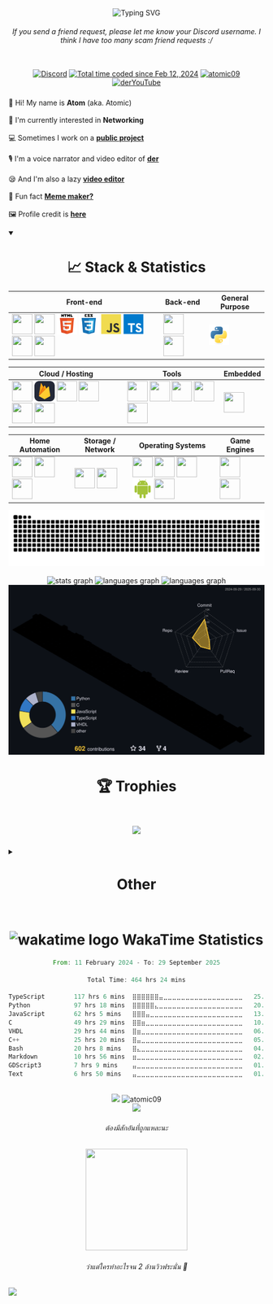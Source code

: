 <div align="center"><img src="https://readme-typing-svg.demolab.com?font=Kanit&size=30&pause=1000&color=00A3F7&background=FF000000&center=true&vCenter=true&repeat=false&width=485&height=29&lines=%22+Hello+guys%2C+Today+I+have+a+list+of+...+%22" alt="Typing SVG" /></div>
<h6 align="center">If you send a friend request, please let me know your Discord username. I think I have too many scam friend requests :/</h6>
<br>
<div align="center">
  <a href="https://discords.com/bio/p/atomic09" target="_blank" rel="noreferrer" ><img src="https://img.shields.io/badge/Discord-%237289DA.svg?logo=discord&logoColor=white" alt="Discord"  /></a>
  <a href="https://wakatime.com/@018d9e20-7204-40cc-9d2f-4231bc99a8de" target="_blank" rel="noreferrer"><img src="https://wakatime.com/badge/user/018d9e20-7204-40cc-9d2f-4231bc99a8de.svg" alt="Total time coded since Feb 12, 2024" /></a>
  <a href="https://github.com/ATOMIC09#other"><img src="https://komarev.com/ghpvc/?username=atomic09&label=visitors&color=3a87fe&style=flat" alt="atomic09" /></a>
  <a href="https://www.youtube.com/channel/UC3FvuPtV_Ry46j5m-I2zcjg" target="_blank" rel="noreferrer"><img src="https://img.shields.io/youtube/channel/subscribers/UC3FvuPtV_Ry46j5m-I2zcjg?label=der&style=social" alt="derYouTube"  /></a>
</div>

###
👋 Hi! My name is **Atom** (aka. Atomic)<br><br>
🌱 I'm currently interested in **Networking**<br><br>
💻 Sometimes I work on a [**public project**](https://github.com/ATOMIC09?tab=repositories)<br><br>
🎙️ I'm a voice narrator and video editor of [**der**](https://www.youtube.com/channel/UC3FvuPtV_Ry46j5m-I2zcjg)<br><br>
😪 And I'm also a lazy [**video editor**](https://www.youtube.com/channel/UCr7JiLK-AVQoXAOEWHpHhlg)<br><br>
🤣 Fun fact [**Meme maker?**](https://youtu.be/QqjGi20qmVQ)<br><br>
🖼️ Profile credit is [**here**](https://www.pixiv.net/en/artworks/134156383)

<details open>
<summary><h1 align="center">📈 Stack & Statistics</h1></summary>
<div align="center">

| Front-end | Back-end | General Purpose |
| --------- | -------- | ---------------- |
| <img src="https://raw.githubusercontent.com/danielcranney/readme-generator/main/public/icons/skills/nextjs-colored-dark.svg" width="40" height="40"/> <img src="https://raw.githubusercontent.com/danielcranney/readme-generator/main/public/icons/skills/react-colored.svg" width="40" height="40"/> <img src="https://raw.githubusercontent.com/devicons/devicon/master/icons/html5/html5-original-wordmark.svg" width="40" height="40"/> <img src="https://raw.githubusercontent.com/devicons/devicon/master/icons/css3/css3-original-wordmark.svg" width="40" height="40"/> <img src="https://raw.githubusercontent.com/devicons/devicon/master/icons/javascript/javascript-original.svg" width="40" height="40"/> <img src="https://raw.githubusercontent.com/devicons/devicon/master/icons/typescript/typescript-original.svg" width="40" height="40"/> <img src="https://www.vectorlogo.zone/logos/tailwindcss/tailwindcss-icon.svg" width="40" height="40"/> <img src="https://raw.githubusercontent.com/danielcranney/readme-generator/main/public/icons/skills/materialui-colored.svg" width="40" height="40"/> | <img src="https://raw.githubusercontent.com/danielcranney/readme-generator/main/public/icons/skills/nodejs-colored.svg" width="40" height="40"/> <img src="https://raw.githubusercontent.com/danielcranney/readme-generator/main/public/icons/skills/express-colored-dark.svg" width="40" height="40"/> | <img src="https://raw.githubusercontent.com/devicons/devicon/master/icons/python/python-original.svg" width="40" height="40"/> |

| Cloud / Hosting | Tools | Embedded |
| --------------- | ----- | -------- |
| <img src="https://github.com/user-attachments/assets/032b6bf7-b704-4500-a47c-f76fdd3f7300" width="40" height="40"/> <img src="https://raw.githubusercontent.com/tandpfun/skill-icons/refs/heads/main/icons/Firebase-Dark.svg" width="40" height="40"/> <img src="https://raw.githubusercontent.com/danielcranney/readme-generator/main/public/icons/skills/googlecloud-colored.svg" width="40" height="40"/> <img src="https://www.vectorlogo.zone/logos/microsoft_azure/microsoft_azure-icon.svg" width="40" height="40"/> <img src="https://www.vectorlogo.zone/logos/heroku/heroku-icon.svg" width="40" height="40"/> <img src="https://raw.githubusercontent.com/danielcranney/readme-generator/main/public/icons/skills/render-colored.svg" width="40" height="40"/> |  <img src="https://raw.githubusercontent.com/danielcranney/readme-generator/main/public/icons/skills/git-colored.svg" width="40" height="40"/> <img src="https://cdn.jsdelivr.net/gh/devicons/devicon/icons/vscode/vscode-original.svg" width="40" height="40"/> <img src="https://www.vectorlogo.zone/logos/docker/docker-icon.svg" width="40" height="40"/> <img src="https://raw.githubusercontent.com/danielcranney/readme-generator/main/public/icons/skills/figma-colored.svg" width="40" height="40"/> <img src="https://upload.wikimedia.org/wikipedia/commons/0/0c/Blender_logo_no_text.svg" width="40" height="40"/> | <img src="https://cdn.jsdelivr.net/gh/devicons/devicon/icons/arduino/arduino-original.svg" width="40" height="40"/> |

| Home Automation | Storage / Network | Operating Systems | Game Engines |
| --------------- | ----------------- | ----------------- | ----------- |
| <img src="https://www.home-assistant.io/images/favicon-192x192.png" width="40" height="40"/> <img src="https://github.com/user-attachments/assets/ac36973c-6ce4-47fa-84ba-b2ec6ee6c84a" width="40" height="40"/> <img src="https://raw.githubusercontent.com/mqtt/mqttorg-graphics/refs/heads/master/svg/mqtt-icon-solid.svg" width="40" height="40"/> | <img src="https://github.com/user-attachments/assets/a8c12e40-db71-41de-9c7f-2e66b04b9f42" width="40" height="40"/> <img src="https://github.com/user-attachments/assets/62b35b4b-5c1f-4c32-a6a4-ccd8f4ec4349" width="40" height="40"/> | <img src="https://upload.wikimedia.org/wikipedia/commons/thumb/8/87/Windows_logo_-_2021.svg/1280px-Windows_logo_-_2021.svg.png" width="40" height="40"/> <img src="https://assets.ubuntu.com/v1/29985a98-ubuntu-logo32.png" width="40" height="40"/> <img src="https://www.kali.org/docs/policy/trademark/kali-dragon-tm.png" width="40" height="40"/> <img src="https://raw.githubusercontent.com/devicons/devicon/master/icons/android/android-original.svg" width="40" height="40"/> <img src="https://upload.wikimedia.org/wikipedia/commons/8/84/Apple_Computer_Logo_rainbow.svg" width="40" height="40"/> | <img src="https://github.com/user-attachments/assets/8893a2f2-0cdf-4107-ae64-ed00c5df787d" width="40" height="40"/> <img src="https://upload.wikimedia.org/wikipedia/commons/6/6a/Godot_icon.svg" width="40" height="40"/> |

<img src="https://raw.githubusercontent.com/ATOMIC09/ATOMIC09/output/snake.svg" alt="Snake animation" />
</div>
<br>

<div align="center">
  <img src="https://github-readme-stats.vercel.app/api?hide_title=false&hide_rank=false&show_icons=true&include_all_commits=true&count_private=true&disable_animations=false&theme=vision-friendly-dark&locale=en&hide_border=true&username=ATOMIC09" height="150" alt="stats graph"  />
  <img src="https://github-readme-stats.vercel.app/api/top-langs?locale=en&hide_title=false&layout=compact&card_width=320&langs_count=15&theme=vision-friendly-dark&hide_border=true&username=ATOMIC09" height="150" alt="languages graph"  />
  <img src="https://github-readme-streak-stats.herokuapp.com/?user=atomic09&theme=dark&hide_border=true&card_width=320&langs_count=15&theme=vision-friendly-dark&hide_border=true&username=ATOMIC09" height="150" alt="languages graph"  />
  <img src="./profile-3d-contrib/profile-customize.svg"  />
</div>

<div align="center">
  <h1 align="center">🏆 Trophies<h1/>
  <img src="https://github-profile-trophy.vercel.app/?username=atomic09&theme=onestar&no-frame=true&no-bg=false&margin-w=1" />
</div>
</details>

<details>
<summary><h1 align="center">Other</h1></summary>
<div align="center">
  <a href="https://youtu.be/thybJjixXw0">
    <img height="300" src="https://i3.ytimg.com/vi/thybJjixXw0/maxresdefault.jpg"  />
  </a>
  <br/>
  <br/>
  <p>ผู้ใช้ iPad Pro ปี 2020 "หลังหัก"</p>
</div>
</details>

<br>
<div align="center">
  <div>
    <h1 align="center">
      <img src="https://github.com/ATOMIC09/ATOMIC09/assets/66838025/c3299dff-c7e3-43db-9b95-cb35df7f0a91" alt="wakatime logo" width="30" height="30">
      WakaTime Statistics
    </h1>
  </div>
  <div align="center">
  <!--START_SECTION:waka-->

```rust
From: 11 February 2024 - To: 29 September 2025

Total Time: 464 hrs 24 mins

TypeScript        117 hrs 6 mins  ⣿⣿⣿⣿⣿⣿⣤⣀⣀⣀⣀⣀⣀⣀⣀⣀⣀⣀⣀⣀⣀⣀⣀⣀⣀   25.22 %
Python            97 hrs 18 mins  ⣿⣿⣿⣿⣿⣄⣀⣀⣀⣀⣀⣀⣀⣀⣀⣀⣀⣀⣀⣀⣀⣀⣀⣀⣀   20.95 %
JavaScript        62 hrs 5 mins   ⣿⣿⣿⣤⣀⣀⣀⣀⣀⣀⣀⣀⣀⣀⣀⣀⣀⣀⣀⣀⣀⣀⣀⣀⣀   13.37 %
C                 49 hrs 29 mins  ⣿⣿⣶⣀⣀⣀⣀⣀⣀⣀⣀⣀⣀⣀⣀⣀⣀⣀⣀⣀⣀⣀⣀⣀⣀   10.66 %
VHDL              29 hrs 44 mins  ⣿⣶⣀⣀⣀⣀⣀⣀⣀⣀⣀⣀⣀⣀⣀⣀⣀⣀⣀⣀⣀⣀⣀⣀⣀   06.40 %
C++               25 hrs 20 mins  ⣿⣤⣀⣀⣀⣀⣀⣀⣀⣀⣀⣀⣀⣀⣀⣀⣀⣀⣀⣀⣀⣀⣀⣀⣀   05.46 %
Bash              20 hrs 8 mins   ⣿⣄⣀⣀⣀⣀⣀⣀⣀⣀⣀⣀⣀⣀⣀⣀⣀⣀⣀⣀⣀⣀⣀⣀⣀   04.34 %
Markdown          10 hrs 56 mins  ⣶⣀⣀⣀⣀⣀⣀⣀⣀⣀⣀⣀⣀⣀⣀⣀⣀⣀⣀⣀⣀⣀⣀⣀⣀   02.36 %
GDScript3         7 hrs 9 mins    ⣤⣀⣀⣀⣀⣀⣀⣀⣀⣀⣀⣀⣀⣀⣀⣀⣀⣀⣀⣀⣀⣀⣀⣀⣀   01.54 %
Text              6 hrs 50 mins   ⣤⣀⣀⣀⣀⣀⣀⣀⣀⣀⣀⣀⣀⣀⣀⣀⣀⣀⣀⣀⣀⣀⣀⣀⣀   01.47 %
```

<!--END_SECTION:waka-->
  </div>
</div>
<br>
<div align="center">
    <img src="https://visitor-badge.laobi.icu/badge?page_id=ATOMIC09.ATOMIC09&left_color=crimson&right_color=tomato"  />
    <img src="https://komarev.com/ghpvc/?username=atomic09&label=visitors&color=3a87fe&style=flat" alt="atomic09" />
    <br>
    <img src="https://profile-counter.glitch.me/ATOMIC09/count.svg" />
    <h6 align="center">ต้องมีสักอันที่ถูกแหละนะ</h6>
    <img height="200" width="200" src="https://github.com/ATOMIC09/ATOMIC09/assets/66838025/ea020e0e-efb8-4382-97cf-1ebaaff93663" />
    <h6 align="center">ว่าแต่ใครทำอะไรจน 2 ล้านวิวฟระนั่น 🗿</h6>
</div>

![](https://hit.yhype.me/github/profile?user_id=66838025)
